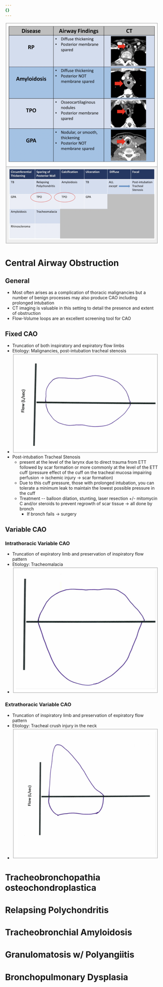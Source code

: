 ```yaml
---
{}
---
```

   
![](../../../Pulmonary%20Medicine/01.%20Obstructive%20Lung%20Disease/Index/attachments/Pasted%20image%2020220504160723.png)   
# Central Airway Obstruction   
## General   
   
- Most often arises as a complication of thoracic malignancies but a number of benign processes may also produce CAO including prolonged intubation   
- CT imaging is valuable in this setting to detail the presence and extent of obstruction   
- Flow-Volume loops are an excellent screening tool for CAO   
   
## Fixed CAO   
   
- Truncation of both inspiratory and expiratory flow limbs   
- Etiology: Malignancies, post-intubation tracheal stenosis   
- ![](../../../Pulmonary%20Medicine/01.%20Obstructive%20Lung%20Disease/Index/attachments/Pasted%20image%2020220504154337.png)   
- Post-intubation Tracheal Stenosis   
	- present at the level of the larynx due to direct trauma from ETT followed by scar formation or more commonly at the level of the ETT cuff (pressure effect of the cuff on the tracheal mucosa impairing perfusion → ischemic injury → scar formation)   
	- Due to this cuff pressure, those with prolonged intubation, you can tolerate a minimum leak to maintain the lowest possible pressure in the cuff   
	- Treatment -- balloon dilation, stunting, laser resection +/- mitomycin C and/or steroids to prevent regrowth of scar tissue → all done by bronch   
		- If bronch fails → surgery   
   
## Variable CAO   
### Intrathoracic Variable CAO   
   
- Truncation of expiratory limb and preservation of inspiratory flow pattern   
- Etiology: Tracheomalacia   
- ![](../../../Pulmonary%20Medicine/01.%20Obstructive%20Lung%20Disease/Index/attachments/Pasted%20image%2020220504154431.png)   
### Extrathoracic Variable CAO   
   
- Truncation of inspiratory limb and preservation of expiratory flow pattern   
- Etiology: Tracheal crush injury in the neck   
- ![](../../../Pulmonary%20Medicine/01.%20Obstructive%20Lung%20Disease/Index/attachments/Pasted%20image%2020220504154906.png)   
# Tracheobronchopathia osteochondroplastica   
# Relapsing Polychondritis   
# Tracheobronchial Amyloidosis   
# Granulomatosis w/ Polyangiitis   
# Bronchopulmonary Dysplasia